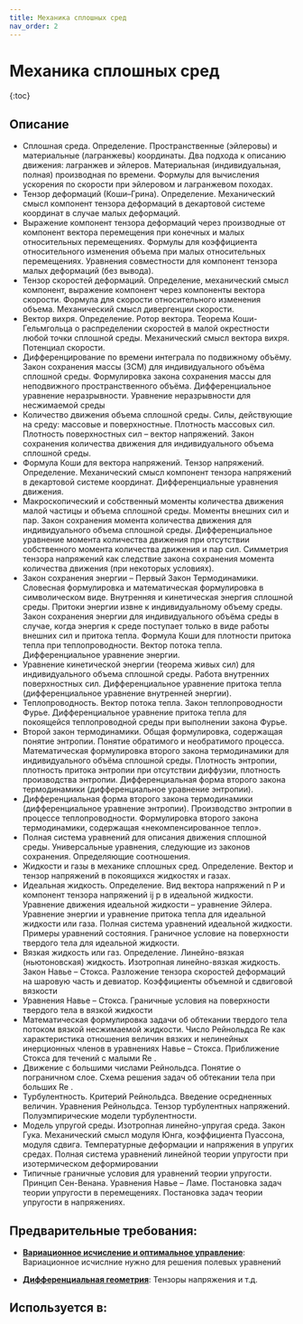 ```yaml
---
title: Механика сплошных сред
nav_order: 2
---
```


# Механика сплошных сред


{:toc}

## Описание 
- Сплошная среда. Определение. Пространственные (эйлеровы) и материальные (лагранжевы)
координаты. Два подхода к описанию движения: лагранжев и эйлеров. Материальная (индивидуальная,
полная) производная по времени. Формулы для вычисления ускорения по скорости при эйлеровом и
лагранжевом походах.
- Тензор деформаций (Коши–Грина). Определение. Механический смысл компонент тензора деформаций
в декартовой системе координат в случае малых деформаций.
- Выражение компонент тензора деформаций через производные от компонент вектора перемещения при
конечных и малых относительных перемещениях. Формулы для коэффициента относительного изменения
объема при малых относительных перемещениях. Уравнения совместности для компонент тензора малых
деформаций (без вывода).
- Тензор скоростей деформаций. Определение, механический смысл компонент, выражение компонент
через компоненты вектора скорости. Формула для скорости относительного изменения объема.
Механический смысл дивергенции скорости.
- Вектор вихря. Определение. Ротор вектора. Теорема Коши-Гельмгольца о распределении скоростей в
малой окрестности любой точки сплошной среды. Механический смысл вектора вихря. Потенциал
скорости.
- Дифференцирование по времени интеграла по подвижному объёму. Закон сохранения массы (ЗСМ) для
индивидуального объёма сплошной среды. Формулировка закона сохранения массы для неподвижного
пространственного объёма. Дифференциальное уравнение неразрывности. Уравнение неразрывности для
несжимаемой среды
- Количество движения объема сплошной среды. Силы, действующие на среду: массовые и
поверхностные. Плотность массовых сил. Плотность поверхностных сил – вектор напряжений. Закон
сохранения количества движения для индивидуального объема сплошной среды.
- Формула Коши для вектора напряжений. Тензор напряжений. Определение. Механический смысл
компонент тензора напряжений в декартовой системе координат. Дифференциальные уравнения
движения.
- Макроскопический и собственный моменты количества движения малой частицы и объема сплошной
среды. Моменты внешних сил и пар. Закон сохранения момента количества движения для
индивидуального объема сплошной среды. Дифференциальное уравнение момента количества движения
при отсутствии собственного момента количества движения и пар сил. Симметрия тензора напряжений
как следствие закона сохранения момента количества движения (при некоторых условиях).
- Закон сохранения энергии – Первый Закон Термодинамики. Словесная формулировка и
математическая формулировка в символическом виде. Внутренняя и кинетическая энергия сплошной
среды. Притоки энергии извне к индивидуальному объему среды. Закон сохранения энергии для
индивидуального объёма среды в случае, когда энергия к среде поступает только в виде работы внешних
сил и притока тепла. Формула Коши для плотности притока тепла при теплопроводности. Вектор потока
тепла. Дифференциальное уравнение энергии.
- Уравнение кинетической энергии (теорема живых сил) для индивидуального объема сплошной среды.
Работа внутренних поверхностных сил. Дифференциальное уравнение притока тепла (дифференциальное
уравнение внутренней энергии).
- Теплопроводность. Вектор потока тепла. Закон теплопроводности Фурье. Дифференциальное
уравнение притока тепла для покоящейся теплопроводной среды при выполнении закона Фурье.
- Второй закон термодинамики. Общая формулировка, содержащая понятие энтропии. Понятие
обратимого и необратимого процесса. Математическая формулировка второго закона термодинамики для
индивидуального объёма сплошной среды. Плотность энтропии, плотность притока энтропии при
отсутствии диффузии, плотность производства энтропии. Дифференциальная форма второго закона
термодинамики (дифференциальное уравнение энтропии).
- Дифференциальная форма второго закона термодинамики (дифференциальное уравнение энтропии).
Производство энтропии в процессе теплопроводности. Формулировка второго закона термодинамики,
содержащая «некомпенсированное тепло».
- Полная система уравнений для описания движения сплошной среды. Универсальные уравнения,
следующие из законов сохранения. Определяющие соотношения.
- Жидкости и газы в механике сплошных сред. Определение. Вектор и тензор напряжений в
покоящихся жидкостях и газах.
- Идеальная жидкость. Определение. Вид вектора напряжений n P и компонент тензора напряжений ij p
в идеальной жидкости. Уравнение движения идеальной жидкости – уравнение Эйлера. Уравнение
энергии и уравнение притока тепла для идеальной жидкости или газа. Полная система уравнений
идеальной жидкости. Примеры уравнений состояния. Граничное условие на поверхности твердого тела
для идеальной жидкости.
- Вязкая жидкость или газ. Определение. Линейно-вязкая (ньютоновская) жидкость. Изотропная
линейно-вязкая жидкость. Закон Навье – Стокса. Разложение тензора скоростей деформаций на шаровую
часть и девиатор. Коэффициенты объемной и сдвиговой вязкости
- Уравнения Навье – Стокса. Граничные условия на поверхности твердого тела в вязкой жидкости
- Математическая формулировка задачи об обтекании твердого тела потоком вязкой несжимаемой
жидкости. Число Рейнольдса Re как характеристика отношения величин вязких и нелинейных
инерционных членов в уравнениях Навье – Стокса. Приближение Стокса для течений с малыми Re .
- Движение с большими числами Рейнольдса. Понятие о пограничном слое. Схема решения задач об
обтекании тела при больших Re .
- Турбулентность. Критерий Рейнольдса. Введение осредненных величин. Уравнения Рейнольдса.
Тензор турбулентных напряжений. Полуэмпирические модели турбулентности.
- Модель упругой среды. Изотропная линейно-упругая среда. Закон Гука. Механический смысл модуля
Юнга, коэффициента Пуассона, модуля сдвига. Температурные деформации и напряжения в упругих
средах. Полная система уравнений линейной теории упругости при изотермическом деформировании
- Типичные граничные условия для уравнений теории упругости. Принцип Сен-Венана. Уравнения
Навье – Ламе. Постановка задач теории упругости в перемещениях. Постановка задач теории упругости в
напряжениях.


## Предварительные требования:

- **[Вариационное исчисление и оптимальное управление](optimal_control.md)**: Вариационное исчислние нужно для решения полевых уравнений 


- **[Дифференциальная геометрия](diff_geom.md)**: Тензоры напряжения и т.д.



## Используется в:
